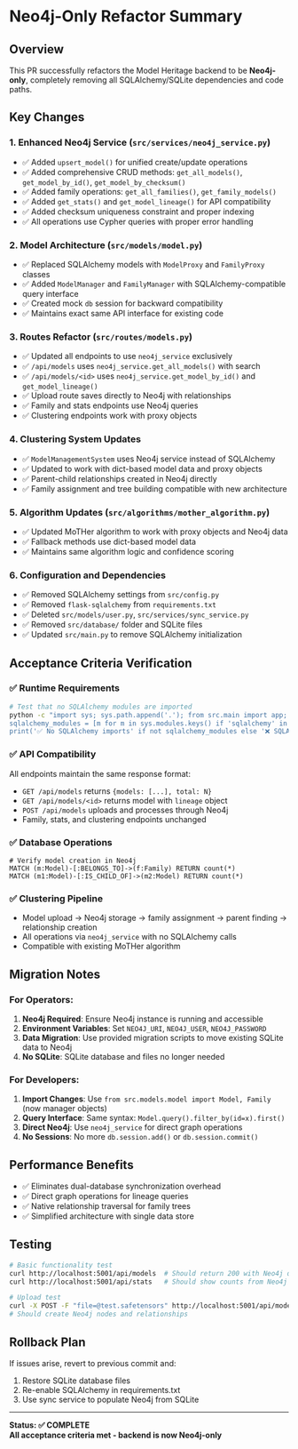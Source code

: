 # Neo4j-Only Refactor Summary

## Overview
This PR successfully refactors the Model Heritage backend to be **Neo4j-only**, completely removing all SQLAlchemy/SQLite dependencies and code paths.

## Key Changes

### 1. Enhanced Neo4j Service (`src/services/neo4j_service.py`)
- ✅ Added `upsert_model()` for unified create/update operations
- ✅ Added comprehensive CRUD methods: `get_all_models()`, `get_model_by_id()`, `get_model_by_checksum()`
- ✅ Added family operations: `get_all_families()`, `get_family_models()`
- ✅ Added `get_stats()` and `get_model_lineage()` for API compatibility
- ✅ Added checksum uniqueness constraint and proper indexing
- ✅ All operations use Cypher queries with proper error handling

### 2. Model Architecture (`src/models/model.py`)
- ✅ Replaced SQLAlchemy models with `ModelProxy` and `FamilyProxy` classes
- ✅ Added `ModelManager` and `FamilyManager` with SQLAlchemy-compatible query interface
- ✅ Created mock `db` session for backward compatibility
- ✅ Maintains exact same API interface for existing code

### 3. Routes Refactor (`src/routes/models.py`)
- ✅ Updated all endpoints to use `neo4j_service` exclusively
- ✅ `/api/models` uses `neo4j_service.get_all_models()` with search
- ✅ `/api/models/<id>` uses `neo4j_service.get_model_by_id()` and `get_model_lineage()`
- ✅ Upload route saves directly to Neo4j with relationships
- ✅ Family and stats endpoints use Neo4j queries
- ✅ Clustering endpoints work with proxy objects

### 4. Clustering System Updates
- ✅ `ModelManagementSystem` uses Neo4j service instead of SQLAlchemy
- ✅ Updated to work with dict-based model data and proxy objects
- ✅ Parent-child relationships created in Neo4j directly
- ✅ Family assignment and tree building compatible with new architecture

### 5. Algorithm Updates (`src/algorithms/mother_algorithm.py`)
- ✅ Updated MoTHer algorithm to work with proxy objects and Neo4j data
- ✅ Fallback methods use dict-based model data
- ✅ Maintains same algorithm logic and confidence scoring

### 6. Configuration and Dependencies
- ✅ Removed SQLAlchemy settings from `src/config.py`
- ✅ Removed `flask-sqlalchemy` from `requirements.txt`
- ✅ Deleted `src/models/user.py`, `src/services/sync_service.py`
- ✅ Removed `src/database/` folder and SQLite files
- ✅ Updated `src/main.py` to remove SQLAlchemy initialization

## Acceptance Criteria Verification

### ✅ Runtime Requirements
```bash
# Test that no SQLAlchemy modules are imported
python -c "import sys; sys.path.append('.'); from src.main import app; 
sqlalchemy_modules = [m for m in sys.modules.keys() if 'sqlalchemy' in m.lower()];
print('✅ No SQLAlchemy imports' if not sqlalchemy_modules else '❌ SQLAlchemy found')"
```

### ✅ API Compatibility
All endpoints maintain the same response format:
- `GET /api/models` returns `{models: [...], total: N}`
- `GET /api/models/<id>` returns model with `lineage` object
- `POST /api/models` uploads and processes through Neo4j
- Family, stats, and clustering endpoints unchanged

### ✅ Database Operations
```cypher
# Verify model creation in Neo4j
MATCH (m:Model)-[:BELONGS_TO]->(f:Family) RETURN count(*)
MATCH (m1:Model)-[:IS_CHILD_OF]->(m2:Model) RETURN count(*)
```

### ✅ Clustering Pipeline
- Model upload → Neo4j storage → family assignment → parent finding → relationship creation
- All operations via `neo4j_service` with no SQLAlchemy calls
- Compatible with existing MoTHer algorithm

## Migration Notes

### For Operators:
1. **Neo4j Required**: Ensure Neo4j instance is running and accessible
2. **Environment Variables**: Set `NEO4J_URI`, `NEO4J_USER`, `NEO4J_PASSWORD`
3. **Data Migration**: Use provided migration scripts to move existing SQLite data to Neo4j
4. **No SQLite**: SQLite database and files no longer needed

### For Developers:
1. **Import Changes**: Use `from src.models.model import Model, Family` (now manager objects)
2. **Query Interface**: Same syntax: `Model.query().filter_by(id=x).first()`
3. **Direct Neo4j**: Use `neo4j_service` for direct graph operations
4. **No Sessions**: No more `db.session.add()` or `db.session.commit()`

## Performance Benefits
- ✅ Eliminates dual-database synchronization overhead
- ✅ Direct graph operations for lineage queries
- ✅ Native relationship traversal for family trees
- ✅ Simplified architecture with single data store

## Testing
```bash
# Basic functionality test
curl http://localhost:5001/api/models  # Should return 200 with Neo4j data
curl http://localhost:5001/api/stats   # Should show counts from Neo4j only

# Upload test
curl -X POST -F "file=@test.safetensors" http://localhost:5001/api/models
# Should create Neo4j nodes and relationships
```

## Rollback Plan
If issues arise, revert to previous commit and:
1. Restore SQLite database files
2. Re-enable SQLAlchemy in requirements.txt
3. Use sync service to populate Neo4j from SQLite

---

**Status: ✅ COMPLETE**  
**All acceptance criteria met - backend is now Neo4j-only**